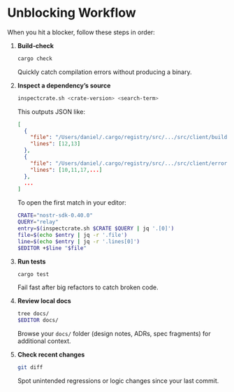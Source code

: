 # Unblocking Workflow

When you hit a blocker, follow these steps in order:

1. **Build‑check**
    ```bash
    cargo check
    ```
    Quickly catch compilation errors without producing a binary.

2. **Inspect a dependency’s source**
    ```bash
    inspectcrate.sh <crate‑version> <search‑term>
    ```
    This outputs JSON like:
    ```json
    [
      {
        "file": "/Users/daniel/.cargo/registry/src/.../src/client/builder.rs",
        "lines": [12,13]
      },
      {
        "file": "/Users/daniel/.cargo/registry/src/.../src/client/error.rs",
        "lines": [10,11,17,...]
      },
      ...
    ]
    ```
    To open the first match in your editor:
    ```bash
    CRATE="nostr-sdk-0.40.0"
    QUERY="relay"
    entry=$(inspectcrate.sh $CRATE $QUERY | jq '.[0]')
    file=$(echo $entry | jq -r '.file')
    line=$(echo $entry | jq -r '.lines[0]')
    $EDITOR +$line "$file"
    ```

3. **Run tests**
    ```bash
    cargo test
    ```
    Fail fast after big refactors to catch broken code.

4. **Review local docs**
    ```bash
    tree docs/
    $EDITOR docs/
    ```
    Browse your `docs/` folder (design notes, ADRs, spec fragments) for additional context.

5. **Check recent changes**
    ```bash
    git diff
    ```
    Spot unintended regressions or logic changes since your last commit.